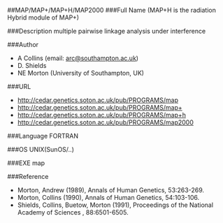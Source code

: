 ##MAP/MAP+/MAP+H/MAP2000
###Full Name
(MAP+H is the radiation Hybrid module of MAP+)

###Description
multiple pairwise linkage analysis under interference

###Author
* A Collins (email: arc@southampton.ac.uk)
* D. Shields
* NE Morton (University of Southampton, UK)

###URL
* http://cedar.genetics.soton.ac.uk/pub/PROGRAMS/map
* http://cedar.genetics.soton.ac.uk/pub/PROGRAMS/map+
* http://cedar.genetics.soton.ac.uk/pub/PROGRAMS/map+h
* http://cedar.genetics.soton.ac.uk/pub/PROGRAMS/map2000

###Language
FORTRAN

###OS
UNIX(SunOS/..)

###EXE
map

###Reference
* Morton, Andrew (1989), Annals of Human Genetics, 53:263-269.
* Morton, Collins (1990), Annals of Human Genetics, 54:103-106.
* Shields, Collins, Buetow, Morton (1991), Proceedings of the National Academy of Sciences , 88:6501-6505.


